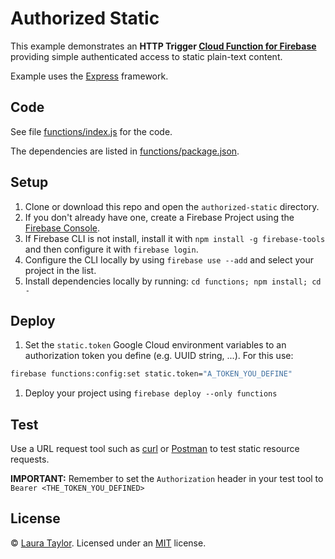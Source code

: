 # Authorized Static

This example demonstrates an **HTTP Trigger [Cloud Function for Firebase](https://firebase.google.com/docs/functions/)** providing simple authenticated access to static plain-text content.  

Example uses the [Express](https://expressjs.com/) framework.

## Code

See file [functions/index.js](functions/index.js) for the code.

The dependencies are listed in [functions/package.json](functions/package.json).

## Setup

 1. Clone or download this repo and open the `authorized-static` directory.
 1. If you don't already have one, create a Firebase Project using the [Firebase Console](https://console.firebase.google.com).
 1. If Firebase CLI is not install, install it with `npm install -g firebase-tools` and then configure it with `firebase login`.
 1. Configure the CLI locally by using `firebase use --add` and select your project in the list.
 1. Install dependencies locally by running: `cd functions; npm install; cd -`

## Deploy

 1. Set the `static.token` Google Cloud environment variables to an authorization token you define (e.g. UUID string, ...). For this use:
   ```bash
   firebase functions:config:set static.token="A_TOKEN_YOU_DEFINE"
   ```
 1. Deploy your project using `firebase deploy --only functions`

## Test

Use a URL request tool such as [curl](https://curl.haxx.se/) or [Postman](https://www.getpostman.com/) to test static resource requests.

**IMPORTANT:**  Remember to set the `Authorization` header in your test tool to `Bearer <THE_TOKEN_YOU_DEFINED>`


 ## License

 © [Laura Taylor](https://github.com/techstreams). Licensed under an [MIT](../LICENSE) license.
